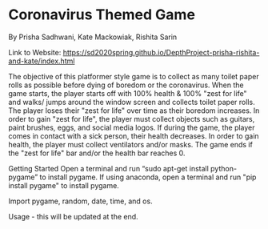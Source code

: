# Coronavirus Themed Game
By Prisha Sadhwani, Kate Mackowiak, Rishita Sarin

Link to Website: https://sd2020spring.github.io/DepthProject-prisha-rishita-and-kate/index.html

The objective of this platformer style game is to collect as many toilet paper rolls as possible before dying of boredom or the coronavirus. 
When the game starts, the player starts off with 100% health & 100% "zest for life" and walks/ jumps around the window screen and collects toilet paper rolls. The player loses their "zest for life" over time as their boredom increases. In order to gain "zest for life", the player must collect objects such as guitars, paint brushes, eggs, and social media logos. If during the game, the player comes in contact with a sick person, their health decreases. In order to gain health, the player must collect ventilators and/or masks. The game ends if the "zest for life" bar and/or the health bar reaches 0. 

Getting Started
Open a terminal and run “sudo apt-get install python-pygame” to install pygame.
If using anaconda, open a terminal and run "pip install pygame" to install pygame.

Import pygame, random, date, time, and os.

Usage - this will be updated at the end.
 

